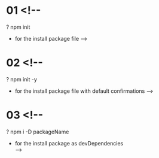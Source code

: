 <!-- TODO : ---------------------------- # COMMAND ----------------------------- -->
# 01 <!-- 
? npm init 
* for the install package file 
-->

# 02 <!--  
? npm init -y 
* for the install package file with default confirmations
-->

# 03 <!-- 
? npm i -D packageName
* for the install package as devDependencies  
-->
